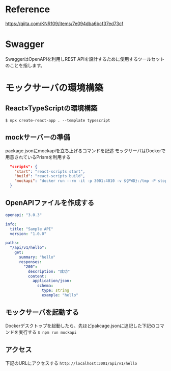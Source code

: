 # Reference
https://qiita.com/KNR109/items/7e094dba6bcf37ed73cf
# Swagger
SwaggerはOpenAPIを利用しREST APIを設計するために使用するツールセットのことを指します。

# モックサーバの環境構築

## React×TypeScriptの環境構築
```$ npx create-react-app . --template typescript```

## mockサーバーの準備
package.jsonにmockapiを立ち上げるコマンドを記述
モックサーバはDockerで用意されているPrismを利用する
```json
  "scripts": {
    "start": "react-scripts start",
    "build": "react-scripts build",
    "mockapi": "docker run --rm -it -p 3001:4010 -v ${PWD}:/tmp -P stoplight/prism:4 mock -h 0.0.0.0 --cors /tmp/openapi.yaml"
  }

```

## OpenAPIファイルを作成する
```yaml
openapi: "3.0.3"

info:
  title: "Sample API"
  version: "1.0.0"

paths:
  "/api/v1/hello":
    get:
      summary: "hello"
      responses:
        "200":
          description: "成功"
          content:
            application/json:
              schema:
                type: string
                example: "hello"

```

## モックサーバを起動する
Dockerデスクトップを起動したら、先ほどpakcage.jsonに追記した下記のコマンドを実行する
```$ npm run mockapi```

## アクセス
下記のURLにアクセスする
```http://localhost:3001/api/v1/hello```
